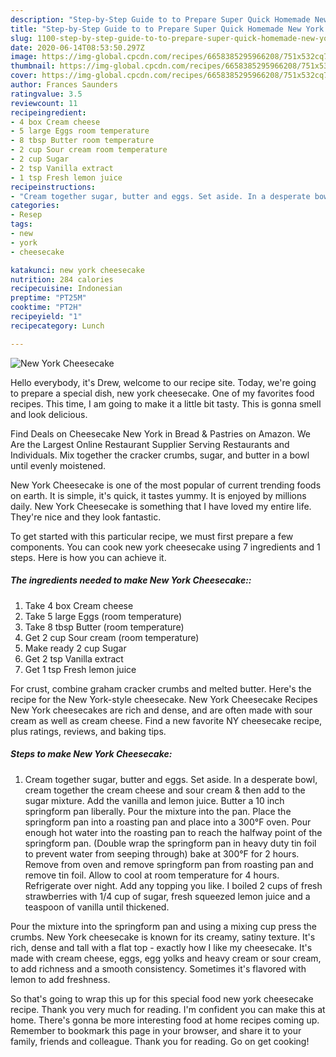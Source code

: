 ```yaml
---
description: "Step-by-Step Guide to to Prepare Super Quick Homemade New York Cheesecake"
title: "Step-by-Step Guide to to Prepare Super Quick Homemade New York Cheesecake"
slug: 1100-step-by-step-guide-to-to-prepare-super-quick-homemade-new-york-cheesecake
date: 2020-06-14T08:53:50.297Z
image: https://img-global.cpcdn.com/recipes/6658385295966208/751x532cq70/new-york-cheesecake-recipe-main-photo.jpg
thumbnail: https://img-global.cpcdn.com/recipes/6658385295966208/751x532cq70/new-york-cheesecake-recipe-main-photo.jpg
cover: https://img-global.cpcdn.com/recipes/6658385295966208/751x532cq70/new-york-cheesecake-recipe-main-photo.jpg
author: Frances Saunders
ratingvalue: 3.5
reviewcount: 11
recipeingredient:
- 4 box Cream cheese
- 5 large Eggs room temperature
- 8 tbsp Butter room temperature
- 2 cup Sour cream room temperature
- 2 cup Sugar
- 2 tsp Vanilla extract
- 1 tsp Fresh lemon juice
recipeinstructions:
- "Cream together sugar, butter and eggs. Set aside. In a desperate bowl, cream together the cream cheese and sour cream &amp; then add to the sugar mixture. Add the vanilla and lemon juice. Butter a 10 inch springform pan liberally. Pour the mixture into the pan. Place the springform pan into a roasting pan and place into a 300°F oven. Pour enough hot water into the roasting pan to reach the halfway point of the springform pan. (Double wrap the springform pan in heavy duty tin foil to prevent water from seeping through) bake at 300°F for 2 hours. Remove from oven and remove springform pan from roasting pan and remove tin foil. Allow to cool at room temperature for 4 hours. Refrigerate over night. Add any topping you like. I boiled 2 cups of fresh strawberries with 1/4 cup of sugar, fresh squeezed lemon juice and a teaspoon of vanilla until thickened."
categories:
- Resep
tags:
- new
- york
- cheesecake

katakunci: new york cheesecake
nutrition: 284 calories
recipecuisine: Indonesian
preptime: "PT25M"
cooktime: "PT2H"
recipeyield: "1"
recipecategory: Lunch

---
```



![New York Cheesecake](https://img-global.cpcdn.com/recipes/6658385295966208/751x532cq70/new-york-cheesecake-recipe-main-photo.jpg)

Hello everybody, it's Drew, welcome to our recipe site. Today, we're going to prepare a special dish, new york cheesecake. One of my favorites food recipes. This time, I am going to make it a little bit tasty. This is gonna smell and look delicious.

Find Deals on Cheesecake New York in Bread &amp; Pastries on Amazon. We Are the Largest Online Restaurant Supplier Serving Restaurants and Individuals. Mix together the cracker crumbs, sugar, and butter in a bowl until evenly moistened.

New York Cheesecake is one of the most popular of current trending foods on earth. It is simple, it's quick, it tastes yummy. It is enjoyed by millions daily. New York Cheesecake is something that I have loved my entire life. They're nice and they look fantastic.


To get started with this particular recipe, we must first prepare a few components. You can cook new york cheesecake using 7 ingredients and 1 steps. Here is how you can achieve it.

##### The ingredients needed to make New York Cheesecake::

1. Take 4 box Cream cheese
1. Take 5 large Eggs (room temperature)
1. Take 8 tbsp Butter (room temperature)
1. Get 2 cup Sour cream (room temperature)
1. Make ready 2 cup Sugar
1. Get 2 tsp Vanilla extract
1. Get 1 tsp Fresh lemon juice


For crust, combine graham cracker crumbs and melted butter. Here&#39;s the recipe for the New York-style cheesecake. New York Cheesecake Recipes New York cheesecakes are rich and dense, and are often made with sour cream as well as cream cheese. Find a new favorite NY cheesecake recipe, plus ratings, reviews, and baking tips. 

##### Steps to make New York Cheesecake:

1. Cream together sugar, butter and eggs. Set aside. In a desperate bowl, cream together the cream cheese and sour cream &amp; then add to the sugar mixture. Add the vanilla and lemon juice. Butter a 10 inch springform pan liberally. Pour the mixture into the pan. Place the springform pan into a roasting pan and place into a 300°F oven. Pour enough hot water into the roasting pan to reach the halfway point of the springform pan. (Double wrap the springform pan in heavy duty tin foil to prevent water from seeping through) bake at 300°F for 2 hours. Remove from oven and remove springform pan from roasting pan and remove tin foil. Allow to cool at room temperature for 4 hours. Refrigerate over night. Add any topping you like. I boiled 2 cups of fresh strawberries with 1/4 cup of sugar, fresh squeezed lemon juice and a teaspoon of vanilla until thickened.


Pour the mixture into the springform pan and using a mixing cup press the crumbs. New York cheesecake is known for its creamy, satiny texture. It&#39;s rich, dense and tall with a flat top - exactly how I like my cheesecake. It&#39;s made with cream cheese, eggs, egg yolks and heavy cream or sour cream, to add richness and a smooth consistency. Sometimes it&#39;s flavored with lemon to add freshness. 

So that's going to wrap this up for this special food new york cheesecake recipe. Thank you very much for reading. I'm confident you can make this at home. There's gonna be more interesting food at home recipes coming up. Remember to bookmark this page in your browser, and share it to your family, friends and colleague. Thank you for reading. Go on get cooking!
